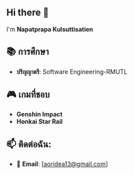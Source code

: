 ## Hi there 👋
I'm **Napatprapa Kulsuttisatien**

## 📚 การศึกษา
- **ปริญญาตรี**: Software Engineering-RMUTL

## 🎮 เกมที่ชอบ
- **Genshin Impact** 
- **Honkai Star Rail** 

## 📫 ติดต่อฉัน:
- 📧 **Email**: [aoridea13@gmail.com]



